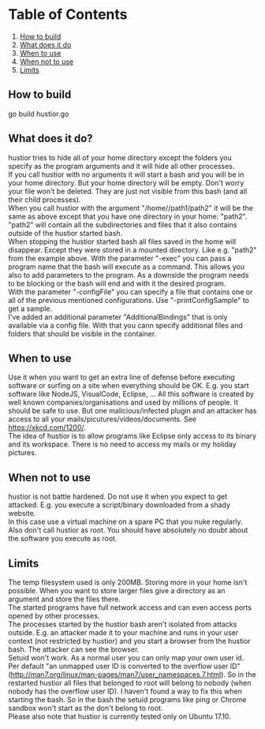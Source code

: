 # Table of Contents
1. [How to build](#how-to-build)
2. [What does it do](#What-does-it-do)
3. [When to use](#third-example)
4. [When not to use](#when-not-to-use)
5. [Limits](#limits)


## How to build
go build hustior.go


## What does it do?
hustior tries to hide all of your home directory except the folders you specify as the program arguments and it will hide all other processes.  
If you call hustior with no arguments it will start a bash and you will be in your home directory. But your home directory will be empty. Don't worry your file won't be deleted. They are just not visible from this bash (and all their child processes).  
When you call hustior with the argument "/home/<user>/path1/path2" it will be the same as above except that you have one directory in your home: "path2". "path2" will contain all the subdirectories and files that it also contains outside of the hustior started bash.  
When stopping the hustior started bash all files saved in the home will disappear. Except they were stored in a mounted directory. Like e.g. "path2" from the example above.
With the parameter "-exec" you can pass a program name that the bash will execute as a command. This allows you also to add parameters to the program. As a downside the program needs to be blocking or the bash will end and with it the desired program.  
With the parameter "-configFile" you can specify a file that contains one or all of the previous mentioned configurations. Use "-printConfigSample" to get a sample.  
I've added an additional parameter "AdditionalBindings" that is only available via a config file. With that you cann specify additional files and folders that should be visible in the container.

## When to use
Use it when you want to get an extra line of defense before executing software or surfing on a site when everything should be OK. E.g. you start software like NodeJS, VisualCode, Eclipse, ... All this software is created by well known companies/organisations and used by millions of people. It should be safe to use. But one malicious/infected plugin and an attacker has access to all your mails/picutures/videos/documents. See https://xkcd.com/1200/.  
The idea of hustior is to allow programs like Eclipse only access to its binary and its workspace. There is no need to access my mails or my holiday pictures.

## When not to use
hustior is not battle hardened. Do not use it when you expect to get attacked. E.g. you execute a script/binary downloaded from a shady website.  
In this case use a virtual machine on a spare PC that you nuke regularly.  
Also don't call hustior as root. You should have absolutely no doubt about the software you execute as root.

## Limits
The temp filesystem used is only 200MB. Storing more in your home isn't possible. When you want to store larger files give a directory as an argument and store the files there.  
The started programs have full network access and can even access ports opened by other processes.  
The processes started by the hustior bash aren't isolated from attacks outside. E.g. an attacker made it to your machine and runs in your user context (not restricted by hustior) and you start a browser from the hustior bash. The attacker can see the browser.  
Setuid won't work. As a normal user you can only map your own user id. Per default "an unmapped user ID is converted to the overflow user ID"(http://man7.org/linux/man-pages/man7/user_namespaces.7.html). So in the restarted hustior all files that belonged to root will belong to nobody (when nobody has the overflow user ID). I haven't found a way to fix this when starting the bash. So in the bash the setuid programs like ping or Chrome sandbox won't start as the don't belong to root.  
Please also note that hustior is currently tested only on Ubuntu 17.10.
